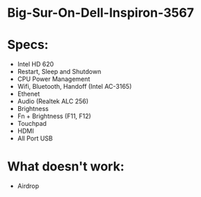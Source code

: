 # Big-Sur-On-Dell-Inspiron-3567

# Specs:
- Intel HD 620
- Restart, Sleep and Shutdown
- CPU Power Management
- Wifi, Bluetooth, Handoff (Intel AC-3165)
- Ethenet 
- Audio (Realtek ALC 256)
- Brightness
- Fn + Brightness (F11, F12)
- Touchpad
- HDMI
- All Port USB

# What doesn't work:
- Airdrop
